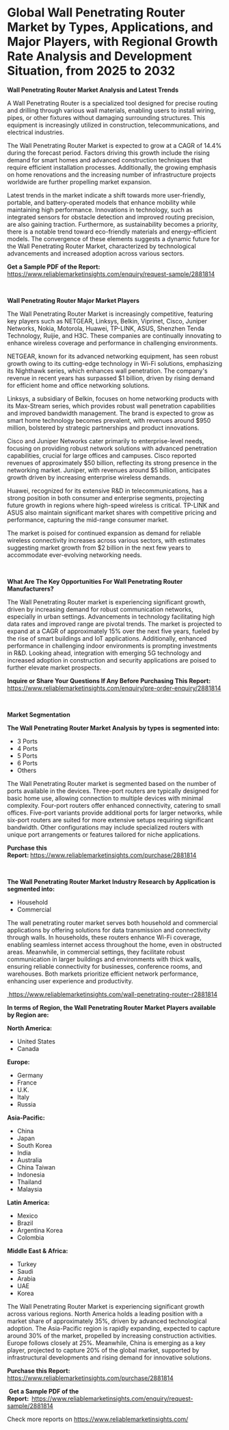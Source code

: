 <p><h1>Global Wall Penetrating Router Market by Types, Applications, and Major Players, with Regional Growth Rate Analysis and Development Situation, from 2025 to 2032</h1></p><p><strong>Wall Penetrating Router Market Analysis and Latest Trends</strong></p>
<p><p>A Wall Penetrating Router is a specialized tool designed for precise routing and drilling through various wall materials, enabling users to install wiring, pipes, or other fixtures without damaging surrounding structures. This equipment is increasingly utilized in construction, telecommunications, and electrical industries. </p><p>The Wall Penetrating Router Market is expected to grow at a CAGR of 14.4% during the forecast period. Factors driving this growth include the rising demand for smart homes and advanced construction techniques that require efficient installation processes. Additionally, the growing emphasis on home renovations and the increasing number of infrastructure projects worldwide are further propelling market expansion.</p><p>Latest trends in the market indicate a shift towards more user-friendly, portable, and battery-operated models that enhance mobility while maintaining high performance. Innovations in technology, such as integrated sensors for obstacle detection and improved routing precision, are also gaining traction. Furthermore, as sustainability becomes a priority, there is a notable trend toward eco-friendly materials and energy-efficient models. The convergence of these elements suggests a dynamic future for the Wall Penetrating Router Market, characterized by technological advancements and increased adoption across various sectors.</p></p>
<p><strong>Get a Sample PDF of the Report:&nbsp;</strong> <a href="https://www.reliablemarketinsights.com/enquiry/request-sample/2881814?utm_campaign=2636&utm_medium=2&utm_source=Github&utm_content=ia&utm_term=12032025&utm_id=wall-penetrating-router">https://www.reliablemarketinsights.com/enquiry/request-sample/2881814</a></p>
<p>&nbsp;</p>
<p><strong>Wall Penetrating Router Major Market Players</strong></p>
<p><p>The Wall Penetrating Router Market is increasingly competitive, featuring key players such as NETGEAR, Linksys, Belkin, Viprinet, Cisco, Juniper Networks, Nokia, Motorola, Huawei, TP-LINK, ASUS, Shenzhen Tenda Technology, Ruijie, and H3C. These companies are continually innovating to enhance wireless coverage and performance in challenging environments.</p><p>NETGEAR, known for its advanced networking equipment, has seen robust growth owing to its cutting-edge technology in Wi-Fi solutions, emphasizing its Nighthawk series, which enhances wall penetration. The company's revenue in recent years has surpassed $1 billion, driven by rising demand for efficient home and office networking solutions.</p><p>Linksys, a subsidiary of Belkin, focuses on home networking products with its Max-Stream series, which provides robust wall penetration capabilities and improved bandwidth management. The brand is expected to grow as smart home technology becomes prevalent, with revenues around $950 million, bolstered by strategic partnerships and product innovations.</p><p>Cisco and Juniper Networks cater primarily to enterprise-level needs, focusing on providing robust network solutions with advanced penetration capabilities, crucial for large offices and campuses. Cisco reported revenues of approximately $50 billion, reflecting its strong presence in the networking market. Juniper, with revenues around $5 billion, anticipates growth driven by increasing enterprise wireless demands.</p><p>Huawei, recognized for its extensive R&D in telecommunications, has a strong position in both consumer and enterprise segments, projecting future growth in regions where high-speed wireless is critical. TP-LINK and ASUS also maintain significant market shares with competitive pricing and performance, capturing the mid-range consumer market.</p><p>The market is poised for continued expansion as demand for reliable wireless connectivity increases across various sectors, with estimates suggesting market growth from $2 billion in the next few years to accommodate ever-evolving networking needs.</p></p>
<p>&nbsp;</p>
<p><strong>What Are The Key Opportunities For Wall Penetrating Router Manufacturers?</strong></p>
<p><p>The Wall Penetrating Router market is experiencing significant growth, driven by increasing demand for robust communication networks, especially in urban settings. Advancements in technology facilitating high data rates and improved range are pivotal trends. The market is projected to expand at a CAGR of approximately 15% over the next five years, fueled by the rise of smart buildings and IoT applications. Additionally, enhanced performance in challenging indoor environments is prompting investments in R&D. Looking ahead, integration with emerging 5G technology and increased adoption in construction and security applications are poised to further elevate market prospects.</p></p>
<p><strong>Inquire or Share Your Questions If Any Before Purchasing This Report:</strong> <a href="https://www.reliablemarketinsights.com/enquiry/pre-order-enquiry/2881814?utm_campaign=2636&utm_medium=2&utm_source=Github&utm_content=ia&utm_term=12032025&utm_id=wall-penetrating-router">https://www.reliablemarketinsights.com/enquiry/pre-order-enquiry/2881814</a></p>
<p>&nbsp;</p>
<p><strong>Market Segmentation</strong></p>
<p><strong>The Wall Penetrating Router Market Analysis by types is segmented into:</strong></p>
<p><ul><li>3 Ports</li><li>4 Ports</li><li>5 Ports</li><li>6 Ports</li><li>Others</li></ul></p>
<p><p>The Wall Penetrating Router market is segmented based on the number of ports available in the devices. Three-port routers are typically designed for basic home use, allowing connection to multiple devices with minimal complexity. Four-port routers offer enhanced connectivity, catering to small offices. Five-port variants provide additional ports for larger networks, while six-port routers are suited for more extensive setups requiring significant bandwidth. Other configurations may include specialized routers with unique port arrangements or features tailored for niche applications.</p></p>
<p><strong>Purchase this Report:&nbsp;</strong><a href="https://www.reliablemarketinsights.com/purchase/2881814?utm_campaign=2636&utm_medium=2&utm_source=Github&utm_content=ia&utm_term=12032025&utm_id=wall-penetrating-router">https://www.reliablemarketinsights.com/purchase/2881814</a></p>
<p>&nbsp;</p>
<p><strong>The Wall Penetrating Router Market Industry Research by Application is segmented into:</strong></p>
<p><ul><li>Household</li><li>Commercial</li></ul></p>
<p><p>The wall penetrating router market serves both household and commercial applications by offering solutions for data transmission and connectivity through walls. In households, these routers enhance Wi-Fi coverage, enabling seamless internet access throughout the home, even in obstructed areas. Meanwhile, in commercial settings, they facilitate robust communication in larger buildings and environments with thick walls, ensuring reliable connectivity for businesses, conference rooms, and warehouses. Both markets prioritize efficient network performance, enhancing user experience and productivity.</p></p>
<p><a href="https://www.reliablemarketinsights.com/wall-penetrating-router-r2881814?utm_campaign=2636&utm_medium=2&utm_source=Github&utm_content=ia&utm_term=12032025&utm_id=wall-penetrating-router">&nbsp;https://www.reliablemarketinsights.com/wall-penetrating-router-r2881814</a></p>
<p><strong>In terms of Region, the Wall Penetrating Router Market Players available by Region are:</strong></p>
<p>
    <p> <strong> North America: </strong>
        <ul>
            <li>United States</li>
            <li>Canada</li>
        </ul>
        </p> 
    <p> <strong> Europe: </strong>
        <ul>
            <li>Germany</li>
            <li>France</li>
            <li>U.K.</li>
            <li>Italy</li>
            <li>Russia</li>
        </ul>
        </p> 
    <p> <strong> Asia-Pacific: </strong>
        <ul>
            <li>China</li>
            <li>Japan</li>
            <li>South Korea</li>
            <li>India</li>
            <li>Australia</li>
            <li>China Taiwan</li>
            <li>Indonesia</li>
            <li>Thailand</li>
            <li>Malaysia</li>
        </ul>
        </p> 
    <p> <strong> Latin America: </strong>
        <ul>
            <li>Mexico</li>
            <li>Brazil</li>
            <li>Argentina Korea</li>
            <li>Colombia</li>
        </ul>
        </p> 
    <p> <strong> Middle East & Africa: </strong>
        <ul>
            <li>Turkey</li>
            <li>Saudi</li>
            <li>Arabia</li>
            <li>UAE</li>
            <li>Korea</li>
        </ul>
    </p>
    </p>
<p><p>The Wall Penetrating Router Market is experiencing significant growth across various regions. North America holds a leading position with a market share of approximately 35%, driven by advanced technological adoption. The Asia-Pacific region is rapidly expanding, expected to capture around 30% of the market, propelled by increasing construction activities. Europe follows closely at 25%. Meanwhile, China is emerging as a key player, projected to capture 20% of the global market, supported by infrastructural developments and rising demand for innovative solutions.</p></p>
<p><strong>Purchase this Report: </strong><a href="https://www.reliablemarketinsights.com/purchase/2881814?utm_campaign=2636&utm_medium=2&utm_source=Github&utm_content=ia&utm_term=12032025&utm_id=wall-penetrating-router">https://www.reliablemarketinsights.com/purchase/2881814</a></p>
<p>&nbsp;<strong>Get a Sample PDF of the Report:&nbsp;&nbsp;</strong><a href="https://www.reliablemarketinsights.com/enquiry/request-sample/2881814?utm_campaign=2636&utm_medium=2&utm_source=Github&utm_content=ia&utm_term=12032025&utm_id=wall-penetrating-router">https://www.reliablemarketinsights.com/enquiry/request-sample/2881814</a></p>
<p><strong></strong></p>
<p>Check more reports on <a href="https://www.reliablemarketinsights.com/?utm_campaign=2636&utm_medium=2&utm_source=Github&utm_content=ia&utm_term=12032025&utm_id=wall-penetrating-router">https://www.reliablemarketinsights.com/</a></p>